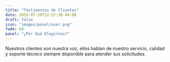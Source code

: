 ```yaml
---
title: "Testimonios de Clientes"
date: 2019-07-20T22:57:30-04:00
draft: false
icon: "images/panel/user.png"
fade: 60
panel: "¿Por Qué Elegirnos?"
---
```

Nuestros clientes son nuestra voz, ellos hablan de nuestro servicio, calidad y soporte técnico siempre disponible para atender sus solicitudes.